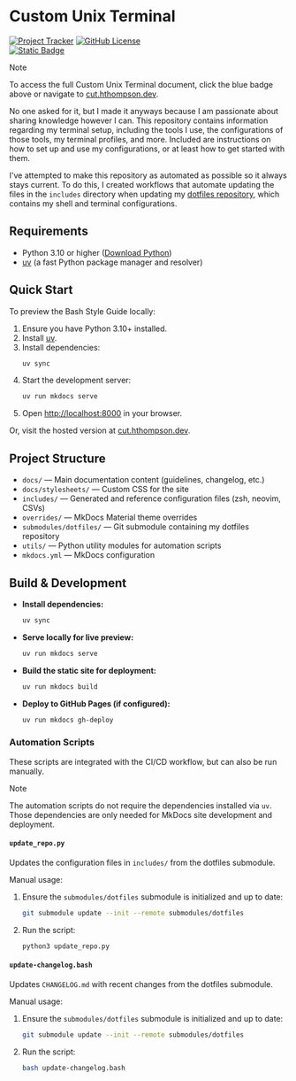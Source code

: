 # Custom Unix Terminal

[![Project Tracker](https://img.shields.io/badge/repo%20status-Project%20Tracker-lightgrey)](https://hthompson.dev/project-tracker#project-146955022)
[![GitHub License](https://img.shields.io/github/license/StrangeRanger/custom-unix-terminal)](LICENSE)
<br />
[![Static Badge](https://img.shields.io/badge/Click%20to%20access%20Custom%20Unix%20Terminal-blue)](https://cut.hthompson.dev)

> [!NOTE]
> To access the full Custom Unix Terminal document, click the blue badge above or navigate to [cut.hthompson.dev](https://cut.hthompson.dev).

No one asked for it, but I made it anyways because I am passionate about sharing knowledge however I can. This repository contains information regarding my terminal setup, including the tools I use, the configurations of those tools, my terminal profiles, and more. Included are instructions on how to set up and use my configurations, or at least how to get started with them.

I've attempted to make this repository as automated as possible so it always stays current. To do this, I created workflows that automate updating the files in the `includes` directory when updating my [dotfiles repository](https://github.com/StrangeRanger/dotfiles), which contains my shell and terminal configurations.

## Requirements

- Python 3.10 or higher ([Download Python](https://www.python.org/downloads/))
- [uv](https://github.com/astral-sh/uv#installation) (a fast Python package manager and resolver)

## Quick Start

To preview the Bash Style Guide locally:

1. Ensure you have Python 3.10+ installed.
2. Install [uv](https://github.com/astral-sh/uv#installation).
3. Install dependencies:
   ```bash
   uv sync
   ```
4. Start the development server:
   ```bash
   uv run mkdocs serve
   ```
5. Open [http://localhost:8000](http://localhost:8000) in your browser.

Or, visit the hosted version at [cut.hthompson.dev](https://cut.hthompson.dev).

## Project Structure

- `docs/` — Main documentation content (guidelines, changelog, etc.)
- `docs/stylesheets/` — Custom CSS for the site
- `includes/` — Generated and reference configuration files (zsh, neovim, CSVs)
- `overrides/` — MkDocs Material theme overrides
- `submodules/dotfiles/` — Git submodule containing my dotfiles repository
- `utils/` — Python utility modules for automation scripts
- `mkdocs.yml` — MkDocs configuration

## Build & Development

- **Install dependencies:**
  ```bash
  uv sync
  ```
- **Serve locally for live preview:**
  ```bash
  uv run mkdocs serve
  ```
- **Build the static site for deployment:**
  ```bash
  uv run mkdocs build
  ```
- **Deploy to GitHub Pages (if configured):**
  ```bash
  uv run mkdocs gh-deploy
  ```

### Automation Scripts

These scripts are integrated with the CI/CD workflow, but can also be run manually.

> [!NOTE]
> The automation scripts do not require the dependencies installed via `uv`. Those dependencies are only needed for MkDocs site development and deployment.

#### `update_repo.py`

Updates the configuration files in `includes/` from the dotfiles submodule.

Manual usage:

1. Ensure the `submodules/dotfiles` submodule is initialized and up to date:
    ```bash
    git submodule update --init --remote submodules/dotfiles
    ```

2. Run the script:
    ```bash
    python3 update_repo.py
    ```

#### `update-changelog.bash`

Updates `CHANGELOG.md` with recent changes from the dotfiles submodule.

Manual usage:

1. Ensure the `submodules/dotfiles` submodule is initialized and up to date:
    ```bash
    git submodule update --init --remote submodules/dotfiles
    ```

2. Run the script:
    ```bash
    bash update-changelog.bash
    ```
